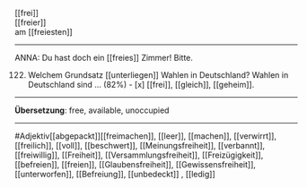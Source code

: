 [[frei]]  
[[freier]]  
am [[freiesten]]

---
ANNA: Du hast doch ein [[freies]] Zimmer! Bitte.

122. Welchem Grundsatz [[unterliegen]] Wahlen in Deutschland? Wahlen in Deutschland sind … (82%)
	- [x] [[frei]], [[gleich]], [[geheim]].
---

**Übersetzung**: free, available, unoccupied

---

#Adjektiv[[abgepackt]][[freimachen]], [[leer]], [[machen]], [[verwirrt]], [[freilich]], [[voll]], [[beschwert]], [[Meinungsfreiheit]], [[verbannt]], [[freiwillig]], [[Freiheit]], [[Versammlungsfreiheit]], [[Freizügigkeit]], [[befreien]], [[freien]], [[Glaubensfreiheit]], [[Gewissensfreiheit]], [[unterworfen]], [[Befreiung]], [[unbedeckt]]
, [[ledig]]